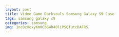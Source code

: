```yaml
---
layout: post
title: Video Game Darksouls Samsung Galaxy S9 Case
tags: samsung galaxy s9
categories: samsung
img: 1ncOzXoxyKm0CbG4R4OliPSQfutcDAFRS
---
```

